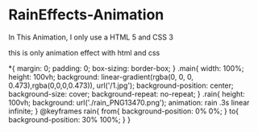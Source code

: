 # RainEffects-Animation
In This Animation, I only use a HTML 5 and CSS 3


this is only animation effect with html and css

*{
    margin: 0;
    padding: 0;
    box-sizing: border-box;
}
.main{
    width: 100%;
    height: 100vh;
    background: linear-gradient(rgba(0, 0, 0, 0.473),rgba(0,0,0,0.473)),
                 url('/1.jpg');
    background-position: center;
    background-size: cover;
    background-repeat: no-repeat;
}
.rain{
    height: 100vh;
    background: url('./rain_PNG13470.png');
    animation: rain .3s linear infinite;
}
@keyframes rain{
    from{
        background-position: 0% 0%;
    }
    to{
        background-position: 30% 100%;
    }
}
